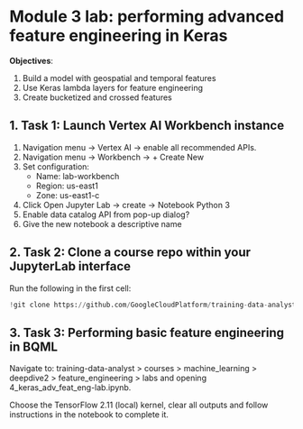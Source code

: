 # Module 3 lab: performing advanced feature engineering in Keras

**Objectives**:

1. Build a model with geospatial and temporal features
2. Use Keras lambda layers for feature engineering
3. Create bucketized and crossed features

## 1. Task 1: Launch Vertex AI Workbench instance

1. Navigation menu -> Vertex AI -> enable all recommended APIs.
2. Navigation menu -> Workbench -> + Create New
3. Set configuration:
    - Name: lab-workbench
    - Region: us-east1
    - Zone: us-east1-c
4. Click Open Jupyter Lab -> create -> Notebook Python 3
6. Enable data catalog API from pop-up dialog?
5. Give the new notebook a descriptive name


## 2. Task 2: Clone a course repo within your JupyterLab interface

Run the following in the first cell:

```python
!git clone https://github.com/GoogleCloudPlatform/training-data-analyst
```

## 3. Task 3: Performing basic feature engineering in BQML

Navigate to: training-data-analyst > courses > machine_learning > deepdive2 > feature_engineering > labs and opening 4_keras_adv_feat_eng-lab.ipynb.

Choose the TensorFlow 2.11 (local) kernel, clear all outputs and follow instructions in the notebook to complete it.
